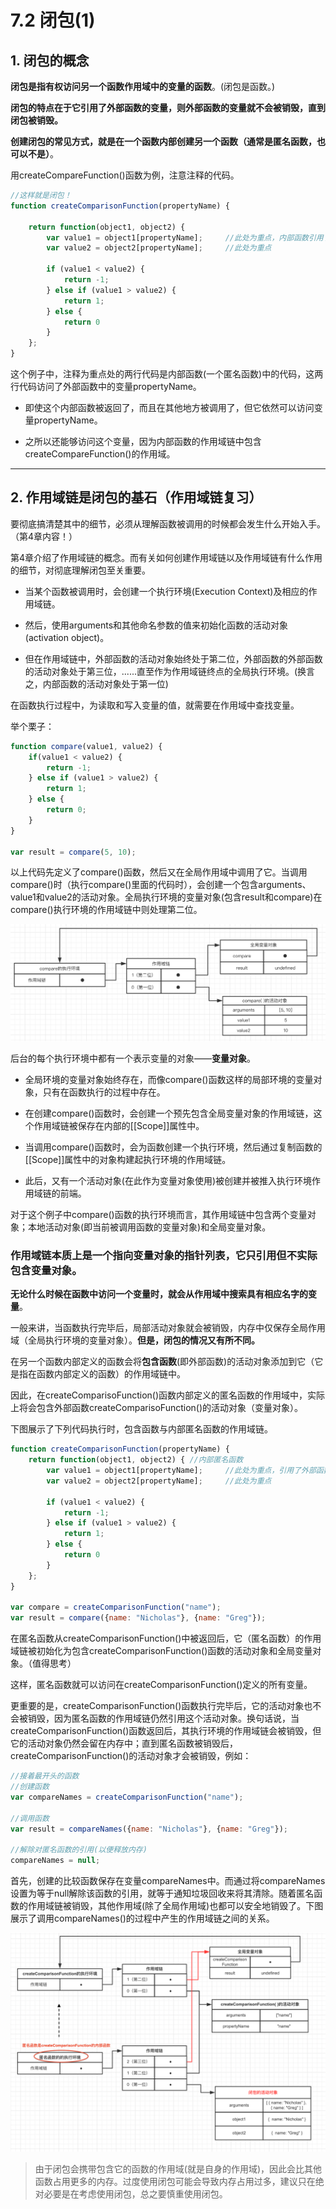 # 7.2 闭包(1)

## **1. 闭包的概念**

**闭包是指有权访问另一个函数作用域中的变量的函数**。(闭包是函数。)

**闭包的特点在于它引用了外部函数的变量，则外部函数的变量就不会被销毁，直到闭包被销毁。**

**创建闭包的常见方式，就是在一个函数内部创建另一个函数（通常是匿名函数，也可以不是）**。

用createCompareFunction()函数为例，注意注释的代码。

```js
//这样就是闭包！
function createComparisonFunction(propertyName) {
    
    return function(object1, object2) {
        var value1 = object1[propertyName];     //此处为重点，内部函数引用了外部函数的propertyName，所以形成了闭包
        var value2 = object2[propertyName];     //此处为重点

        if (value1 < value2) {
            return -1;
        } else if (value1 > value2) {
            return 1;
        } else {
            return 0
        }
    };
}
```

这个例子中，注释为重点处的两行代码是内部函数(一个匿名函数)中的代码，这两行代码访问了外部函数中的变量propertyName。
- 即使这个内部函数被返回了，而且在其他地方被调用了，但它依然可以访问变量propertyName。

- 之所以还能够访问这个变量，因为内部函数的作用域链中包含createCompareFunction()的作用域。

---

## **2. 作用域链是闭包的基石**（作用域链复习）

要彻底搞清楚其中的细节，必须从理解函数被调用的时候都会发生什么开始入手。（第4章内容！）

第4章介绍了作用域链的概念。而有关如何创建作用域链以及作用域链有什么作用的细节，对彻底理解闭包至关重要。
- 当某个函数被调用时，会创建一个执行环境(Execution Context)及相应的作用域链。

- 然后，使用arguments和其他命名参数的值来初始化函数的活动对象(activation object)。

- 但在作用域链中，外部函数的活动对象始终处于第二位，外部函数的外部函数的活动对象处于第三位，......直至作为作用域链终点的全局执行环境。(换言之，内部函数的活动对象处于第一位)

在函数执行过程中，为读取和写入变量的值，就需要在作用域中查找变量。

举个栗子：
```js
function compare(value1, value2) {
    if(value1 < value2) {
        return -1;
    } else if (value1 > value2) {
        return 1;
    } else {
        return 0;
    }
}

var result = compare(5, 10);
```

以上代码先定义了compare()函数，然后又在全局作用域中调用了它。当调用compare()时（执行compare()里面的代码时），会创建一个包含arguments、value1和value2的活动对象。全局执行环境的变量对象(包含result和compare)在compare()执行环境的作用域链中则处理第二位。

![7-1](images/7-1.png)

后台的每个执行环境中都有一个表示变量的对象——**变量对象**。
- 全局环境的变量对象始终存在，而像compare()函数这样的局部环境的变量对象，只有在函数执行的过程中存在。

- 在创建compare()函数时，会创建一个预先包含全局变量对象的作用域链，这个作用域链被保存在内部的[[Scope]]属性中。

- 当调用compare()函数时，会为函数创建一个执行环境，然后通过复制函数的[[Scope]]属性中的对象构建起执行环境的作用域链。

- 此后，又有一个活动对象(在此作为变量对象使用)被创建并被推入执行环境作用域链的前端。

对于这个例子中compare()函数的执行环境而言，其作用域链中包含两个变量对象；本地活动对象(即当前被调用函数的变量对象)和全局变量对象。

### **作用域链本质上是一个指向变量对象的指针列表，它只引用但不实际包含变量对象**。

**无论什么时候在函数中访问一个变量时，就会从作用域中搜索具有相应名字的变量**。

一般来讲，当函数执行完毕后，局部活动对象就会被销毁，内存中仅保存全局作用域（全局执行环境的变量对象）。**但是，闭包的情况又有所不同。**

在另一个函数内部定义的函数会将**包含函数**(即外部函数)的活动对象添加到它（它是指在函数内部定义的函数）的作用域链中。

因此，在createComparisoFunction()函数内部定义的匿名函数的作用域中，实际上将会包含外部函数createComparisoFunction()的活动对象（变量对象）。

下图展示了下列代码执行时，包含函数与内部匿名函数的作用域链。
```js
function createComparisonFunction(propertyName) {
    return function(object1, object2) { //内部匿名函数
        var value1 = object1[propertyName];     //此处为重点，引用了外部函数的变量
        var value2 = object2[propertyName];     //此处为重点

        if (value1 < value2) {
            return -1;
        } else if (value1 > value2) {
            return 1;
        } else {
            return 0
        }
    };
}

var compare = createComparisonFunction("name");
var result = compare({name: "Nicholas"}, {name: "Greg"});
```

在匿名函数从createComparisonFunction()中被返回后，它（匿名函数）的作用域链被初始化为包含createComparisonFunction()函数的活动对象和全局变量对象。（值得思考）

这样，匿名函数就可以访问在createComparisonFunction()定义的所有变量。

更重要的是，createComparisonFunction()函数执行完毕后，它的活动对象也不会被销毁，因为匿名函数的作用域链仍然引用这个活动对象。换句话说，当createComparisonFunction()函数返回后，其执行环境的作用域链会被销毁，但它的活动对象仍然会留在内存中；直到匿名函数被销毁后，createComparisonFunction()的活动对象才会被销毁，例如：

```js
//接着最开头的函数
//创建函数
var compareNames = createComparisonFunction("name");

//调用函数
var result = compareNames({name: "Nicholas"}, {name: "Greg"});

//解除对匿名函数的引用(以便释放内存)
compareNames = null;
```

首先，创建的比较函数保存在变量compareNames中。而通过将compareNames设置为等于null解除该函数的引用，就等于通知垃圾回收来将其清除。随着匿名函数的作用域链被销毁，其他作用域(除了全局作用域)也都可以安全地销毁了。下图展示了调用compareNames()的过程中产生的作用域链之间的关系。

![7-2](images/7-2.png)

> 由于闭包会携带包含它的函数的作用域(就是自身的作用域)，因此会比其他函数占用更多的内存。过度使用闭包可能会导致内存占用过多，建议只在绝对必要是在考虑使用闭包，总之要慎重使用闭包。



